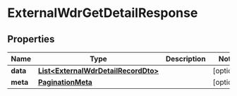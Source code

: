 

# ExternalWdrGetDetailResponse


## Properties

Name | Type | Description | Notes
------------ | ------------- | ------------- | -------------
**data** | [**List&lt;ExternalWdrDetailRecordDto&gt;**](ExternalWdrDetailRecordDto.md) |  |  [optional]
**meta** | [**PaginationMeta**](PaginationMeta.md) |  |  [optional]



